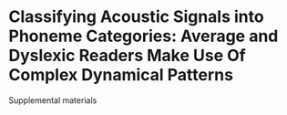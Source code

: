Classifying Acoustic Signals into Phoneme Categories: Average and Dyslexic Readers Make Use Of Complex Dynamical Patterns
===============

Supplemental materials
